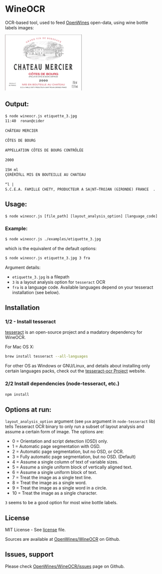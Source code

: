 # WineOCR

OCR-based tool, used to feed [OpenWines](http://openwines.eu) open-data, using wine bottle labels images:

<img src="https://raw.githubusercontent.com/OpenWines/OpenWinesOCR/master/examples/etiquette_3.jpg"
     height="50%" width="50%">

## Output:

```
$ node wineocr.js etiquette_3.jpg                                                        11:40  ronan@cider

CHÂTEAU MERCIER

CÔTES DE BOURG

APPELLATION CÔTES DE BOURG CONTRÔLÉE

2000

15H ml
ÇERÊRÏﬁLL MIS EN BOUTEILLE AU CHATEAU

“l |
S.C.E.A. FAMILLE CHETY, PRODUCTEUR A SA|NT—TROJAN (GIRONDE) FRANCE  .
```


## Usage:

```
$ node wineocr.js [file_path] [layout_analysis_option] [language_code]
```

### Example:

```bash
$ node wineocr.js ./examples/etiquette_3.jpg
```

which is the equivalent of the default options:

```bash
$ node wineocr.js etiquette_3.jpg 3 fra
```

Argument details:

- `etiquette_3.jpg` is a filepath
- `3` is a layout analysis option for `tesseract` OCR
- `fra` is a language code. Available languages depend on your tesseract installation (see below).


## Installation


### 1/2 - Install tesseract

[tesseract](https://code.google.com/p/tesseract-ocr/) is an open-source project and a madatory dependency for WineOCR.

For Mac OS X:

```bash
brew install tesseract --all-languages
```

For other OS as Windows or GNU/Linux, and details about installing only certain languages packs, check out the [tesseract-ocr Project](https://code.google.com/p/tesseract-ocr/) website.


### 2/2 Install dependencies (node-tesseract, etc.)

```bash
npm install
```


## Options at run:

`layout_analysis_option` argument (see `psm` argument in `node-tesseract` lib) tells Tesseract OCR binary to only run a subset of layout analysis and assume a certain form of image. The options are:
 
- 0 = Orientation and script detection (OSD) only.
- 1 = Automatic page segmentation with OSD.
- 2 = Automatic page segmentation, but no OSD, or OCR.
- 3 = Fully automatic page segmentation, but no OSD. (Default)
- 4 = Assume a single column of text of variable sizes.
- 5 = Assume a single uniform block of vertically aligned text.
- 6 = Assume a single uniform block of text.
- 7 = Treat the image as a single text line.
- 8 = Treat the image as a single word.
- 9 = Treat the image as a single word in a circle.
- 10 = Treat the image as a single character.

`3` seems to be a good option for most wine bottle labels.

## License

MIT License - See [license](LICENSE) file.

Sources are available at [OpenWines/WineOCR](https://github.com/OpenWines/WineOCR/issues) on Github.


## Issues, support

Please check [OpenWines/WineOCR/issues](https://github.com/OpenWines/WineOCR/issues) page on Github.
